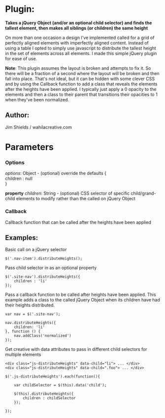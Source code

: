 # Plugin: 
**Takes a jQuery Object (and/or an optional child selector) and finds the tallest element, then makes all siblings (or children) the same height**

On more than one occasion a design I've implemented called for a grid of perfectly aligned elements with imperfectly aligned content. Instead of using a table I opted to simply use javascript to distribute the tallest height in the set of elements across all elements. I made this simple jQuery plugin for ease of use.

**Note**: This plugin assumes the layout is broken and attempts to fix it. So there will be a fraction of a second where the layout will be broken and then fall into place. That's not ideal, but it can be hidden with some clever CSS and by using the Callback function to add a class that reveals the elements after the heights have been applied. I typically just apply a 0 opacity to the elements and then a class to their parent that transitions their opacities to 1 when they've been normalized.

## Author:
Jim Shields / wahilacreative.com

# Parameters

### Options
*options*: Object - (optional) override the defaults
	{  
		children : null  
	}

**property** *children*: String - (optional) CSS selector of specific child/grand-child elements to modify rather than the called on jQuery Object

### Callback
Callback function that can be called after the heights have been applied

## Examples: 
	
Basic call on a jQuery selector

	$('.nav-item').distributeHeights();

Pass child selector in as an optional property

	$('.site-nav').distributeHeights({
		children : 'li'
	});

Pass a callback function to be called after heights have been applied. This example adds a class to the called jQuery Object when its children have had their heights distributed.

	var nav = $('.site-nav');
	
	nav.distributeHeights({
		children: 'li'
	}, function () {
		nav.addClass('normalized')
	});	

Get creative with data attributes to pass in different child selectors for multiple elements

	<div class="js-distributeHeights" data-child="li"> ... </div>
	<div class="js-distributeHeights" data-child=".foo"> ... </div>

	$('.js-distributeHeights').each(function(){

		var childSelector = $(this).data('child');

		$(this).distributeHeights({
			children : childSelector
		});

	});